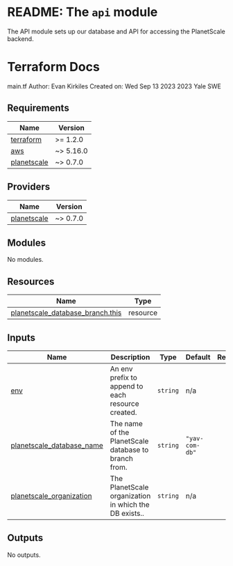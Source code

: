 # README: The `api` module

The API module sets up our database and API for accessing the PlanetScale backend.

# Terraform Docs

<!-- BEGINNING OF PRE-COMMIT-TERRAFORM DOCS HOOK -->
main.tf
Author: Evan Kirkiles
Created on: Wed Sep 13 2023
2023 Yale SWE

## Requirements

| Name | Version |
|------|---------|
| <a name="requirement_terraform"></a> [terraform](#requirement\_terraform) | >= 1.2.0 |
| <a name="requirement_aws"></a> [aws](#requirement\_aws) | ~> 5.16.0 |
| <a name="requirement_planetscale"></a> [planetscale](#requirement\_planetscale) | ~> 0.7.0 |

## Providers

| Name | Version |
|------|---------|
| <a name="provider_planetscale"></a> [planetscale](#provider\_planetscale) | ~> 0.7.0 |

## Modules

No modules.

## Resources

| Name | Type |
|------|------|
| [planetscale_database_branch.this](https://registry.terraform.io/providers/koslib/planetscale/latest/docs/resources/database_branch) | resource |

## Inputs

| Name | Description | Type | Default | Required |
|------|-------------|------|---------|:--------:|
| <a name="input_env"></a> [env](#input\_env) | An env prefix to append to each resource created. | `string` | n/a | yes |
| <a name="input_planetscale_database_name"></a> [planetscale\_database\_name](#input\_planetscale\_database\_name) | The name of the PlanetScale database to branch from. | `string` | `"yav-com-db"` | no |
| <a name="input_planetscale_organization"></a> [planetscale\_organization](#input\_planetscale\_organization) | The PlanetScale organization in which the DB exists.. | `string` | n/a | yes |

## Outputs

No outputs.
<!-- END OF PRE-COMMIT-TERRAFORM DOCS HOOK -->
